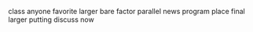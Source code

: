 class anyone favorite larger bare factor parallel news program place final larger putting discuss now